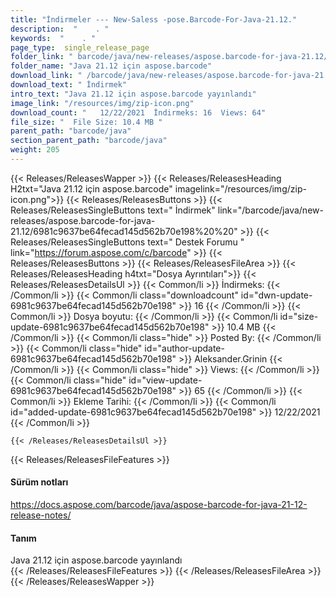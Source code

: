 ```yaml
---
title: "İndirmeler --- New-Saless -pose.Barcode-For-Java-21.12." 
description:  "    . " 
keywords:  "    . " 
page_type:  single_release_page
folder_link: " barcode/java/new-releases/aspose.barcode-for-java-21.12/"
folder_name: "Java 21.12 için aspose.barcode"
download_link: " /barcode/java/new-releases/aspose.barcode-for-java-21.12/6981c9637be64fecad145d562b70e198"
download_text: " İndirmek"
intro_text: "Java 21.12 için aspose.barcode yayınlandı"
image_link: "/resources/img/zip-icon.png"
download_count: "   12/22/2021  İndirmeks: 16  Views: 64"
file_size: "  File Size: 10.4 MB "
parent_path: "barcode/java"
section_parent_path: "barcode/java"
weight: 205
---
```


{{< Releases/ReleasesWapper >}}
  {{< Releases/ReleasesHeading H2txt="Java 21.12 için aspose.barcode" imagelink="/resources/img/zip-icon.png">}}
  {{< Releases/ReleasesButtons >}}
    {{< Releases/ReleasesSingleButtons text=" İndirmek" link="/barcode/java/new-releases/aspose.barcode-for-java-21.12/6981c9637be64fecad145d562b70e198%20%20" >}}
    {{< Releases/ReleasesSingleButtons text=" Destek Forumu " link="https://forum.aspose.com/c/barcode" >}}
  {{< Releases/ReleasesButtons >}}
  {{< Releases/ReleasesFileArea >}}
    {{< Releases/ReleasesHeading h4txt="Dosya Ayrıntıları">}}
    {{< Releases/ReleasesDetailsUl >}}
            {{< Common/li  >}} İndirmeks: {{< /Common/li >}} 
      {{< Common/li class="downloadcount" id="dwn-update-6981c9637be64fecad145d562b70e198" >}} 16 {{< /Common/li >}} 
      {{< Common/li  >}} Dosya boyutu: {{< /Common/li >}} 
      {{< Common/li id="size-update-6981c9637be64fecad145d562b70e198" >}} 10.4 MB {{< /Common/li >}} 
      {{< Common/li  class="hide" >}} Posted By: {{< /Common/li >}} 
      {{< Common/li class="hide" id="author-update-6981c9637be64fecad145d562b70e198" >}} Aleksander.Grinin {{< /Common/li >}} 
      {{< Common/li class="hide"  >}} Views: {{< /Common/li >}} 
      {{< Common/li class="hide" id="view-update-6981c9637be64fecad145d562b70e198" >}} 65 {{< /Common/li >}} 
      {{< Common/li  >}} Ekleme Tarihi: {{< /Common/li >}} 
      {{< Common/li id="added-update-6981c9637be64fecad145d562b70e198" >}} 12/22/2021 {{< /Common/li >}} 

    {{< /Releases/ReleasesDetailsUl >}}

  {{< Releases/ReleasesFileFeatures >}}
      <h4>Sürüm notları</h4><div><a href="https://docs.aspose.com/barcode/java/aspose-barcode-for-java-21-12-release-notes/">https://docs.aspose.com/barcode/java/aspose-barcode-for-java-21-12-release-notes/</a></div><h4>Tanım</h4><div class="HTMLDescription">Java 21.12 için aspose.barcode yayınlandı</div>
  {{< /Releases/ReleasesFileFeatures >}}
 {{< /Releases/ReleasesFileArea >}}
{{< /Releases/ReleasesWapper >}}


